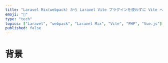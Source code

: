 ```yaml
---
title: "Laravel Mix(webpack) から Laravel Vite プラグインを使わずに Vite へ移行する"
emoji: "🙆"
type: "tech"
topics: ["Laravel", "webpack", "Laravel Mix", "Vite", "PHP", "Vue.js"]
published: false
---
```

# 背景
